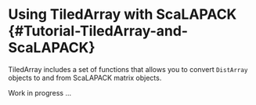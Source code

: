 # Using TiledArray with ScaLAPACK {#Tutorial-TiledArray-and-ScaLAPACK}

TiledArray includes a set of functions that allows you to convert `DistArray` objects to and from ScaLAPACK matrix objects.

Work in progress ...
